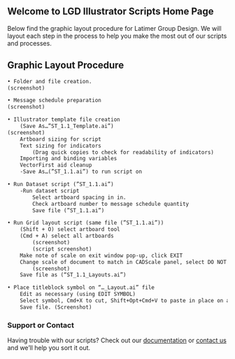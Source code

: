 ## Welcome to LGD Illustrator Scripts Home Page

Below find the graphic layout procedure for Latimer Group Design. We will layout each step in the process to help you make the most out of our scripts and processes.

## Graphic Layout Procedure

```markdown
• Folder and file creation.
(screenshot)

• Message schedule preparation
(screenshot)

• Illustrator template file creation
	(Save As…”ST_1.1_Template.ai”)
(screenshot)
	Artboard sizing for script
	Text sizing for indicators
		(Drag quick copies to check for readability of indicators)
	Importing and binding variables
	VectorFirst aid cleanup
	-Save As…(”ST_1.1.ai”) to run script on

• Run Dataset script (”ST_1.1.ai”)
	-Run dataset script
		Select artboard spacing in in.
		Check artboard number to message schedule quantity
		Save file (”ST_1.1.ai”)

• Run Grid layout script (same file (”ST_1.1.ai”))
	(Shift + O) select artboard tool
	(Cmd + A) select all artboards
		(screenshot)
		(script screenshot)
	Make note of scale on exit window pop-up, click EXIT
	Change scale of document to match in CADScale panel, select DO NOT RESIZE
		(screenshot)
	Save file as (“ST_1.1_Layouts.ai”)

• Place titleblock symbol on “…_Layout.ai” file
	Edit as necessary (using EDIT SYMBOL)
	Select symbol, Cmd+X to cut, Shift+Opt+Cmd+V to paste in place on all artboards
	Save file. (Screenshot)
```


### Support or Contact

Having trouble with our scripts? Check out our [documentation](https://github.com/LatimerGroupDesign) or [contact us](https://github.com/sergiopv02) and we’ll help you sort it out.
